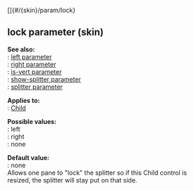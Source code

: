 []{#/{skin}/param/lock}    
## lock parameter (skin)    
**See also:**    
:   [left parameter](ref/%7Bskin%7D/param/left)    
:   [right parameter](ref/%7Bskin%7D/param/right)    
:   [is-vert parameter](ref/%7Bskin%7D/param/is-vert)    
:   [show-splitter parameter](ref/%7Bskin%7D/param/show-splitter)    
:   [splitter parameter](ref/%7Bskin%7D/param/splitter)    
<!-- -->    
**Applies to:**    
:   [Child](ref/%7Bskin%7D/control/child)    
<!-- -->    
**Possible values:**    
:   left    
:   right    
:   none    
<!-- -->    
**Default value:**    
:   none    
Allows one pane to \"lock\" the splitter so if this Child control is    
resized, the splitter will stay put on that side.  